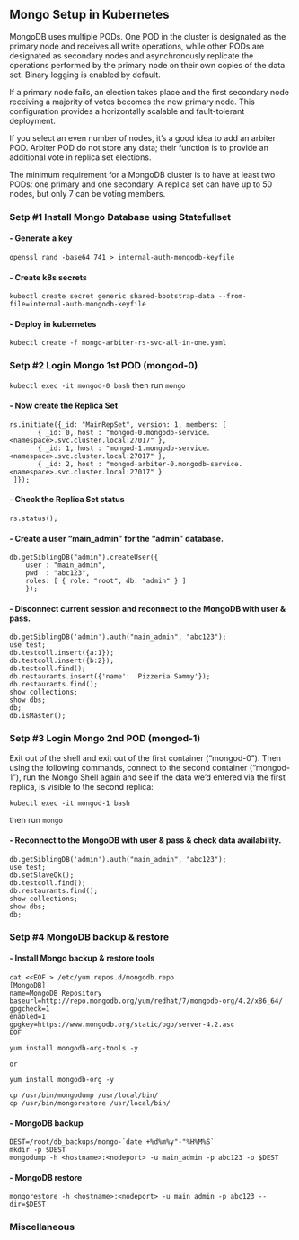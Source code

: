 ## Mongo Setup in Kubernetes
MongoDB uses multiple PODs. One POD in the cluster is designated as the primary node and receives all write operations, while other PODs are designated as secondary nodes and asynchronously replicate the operations performed by the primary node on their own copies of the data set. Binary logging is enabled by default.

If a primary node fails, an election takes place and the first secondary node receiving a majority of votes becomes the new primary node. This configuration provides a horizontally scalable and fault-tolerant deployment.

If you select an even number of nodes, it’s a good idea to add an arbiter POD. Arbiter POD do not store any data; their function is to provide an additional vote in replica set elections.

The minimum requirement for a MongoDB cluster is to have at least two PODs: one primary and one secondary. A replica set can have up to 50 nodes, but only 7 can be voting members.

### Setp #1 Install Mongo Database using Statefullset

#### - Generate a key

```openssl rand -base64 741 > internal-auth-mongodb-keyfile```

#### - Create k8s secrets

```kubectl create secret generic shared-bootstrap-data --from-file=internal-auth-mongodb-keyfile```

#### - Deploy in kubernetes

```kubectl create -f mongo-arbiter-rs-svc-all-in-one.yaml```

### Setp #2 Login Mongo 1st POD (mongod-0)

```kubectl exec -it mongod-0 bash```
then run ```mongo```

#### - Now create the Replica Set

```
rs.initiate({_id: "MainRepSet", version: 1, members: [
       { _id: 0, host : "mongod-0.mongodb-service.<namespace>.svc.cluster.local:27017" },
       { _id: 1, host : "mongod-1.mongodb-service.<namespace>.svc.cluster.local:27017" },
       { _id: 2, host : "mongod-arbiter-0.mongodb-service.<namespace>.svc.cluster.local:27017" }
 ]});
```

#### - Check the Replica Set status

```rs.status();```

#### - Create a user “main_admin” for the “admin” database.

```
db.getSiblingDB("admin").createUser({
    user : "main_admin",
    pwd  : "abc123",
    roles: [ { role: "root", db: "admin" } ]
    });
```

#### - Disconnect current session and reconnect to the MongoDB with user & pass.

```
db.getSiblingDB('admin').auth("main_admin", "abc123");
use test;
db.testcoll.insert({a:1});
db.testcoll.insert({b:2});
db.testcoll.find();
db.restaurants.insert({'name': 'Pizzeria Sammy'});
db.restaurants.find();
show collections;
show dbs;
db;
db.isMaster();
```

### Setp #3 Login Mongo 2nd POD (mongod-1)

Exit out of the shell and exit out of the first container (“mongod-0”). 
Then using the following commands, connect to the second container (“mongod-1”), 
run the Mongo Shell again and see if the data we’d entered via the first replica, is visible to the second replica:

```kubectl exec -it mongod-1 bash```

then run ```mongo```

#### - Reconnect to the MongoDB with user & pass & check data availability.

```
db.getSiblingDB('admin').auth("main_admin", "abc123");
use test;
db.setSlaveOk();
db.testcoll.find();
db.restaurants.find();
show collections;
show dbs;
db;
```

### Setp #4 MongoDB backup & restore


#### - Install Mongo backup & restore tools

```
cat <<EOF > /etc/yum.repos.d/mongodb.repo
[MongoDB]
name=MongoDB Repository
baseurl=http://repo.mongodb.org/yum/redhat/7/mongodb-org/4.2/x86_64/
gpgcheck=1
enabled=1
gpgkey=https://www.mongodb.org/static/pgp/server-4.2.asc
EOF

yum install mongodb-org-tools -y

or

yum install mongodb-org -y

cp /usr/bin/mongodump /usr/local/bin/
cp /usr/bin/mongorestore /usr/local/bin/
```

#### - MongoDB  backup 

```
DEST=/root/db_backups/mongo-`date +%d%m%y"-"%H%M%S`
mkdir -p $DEST
mongodump -h <hostname>:<nodeport> -u main_admin -p abc123 -o $DEST
```

#### - MongoDB restore

```mongorestore -h <hostname>:<nodeport> -u main_admin -p abc123 --dir=$DEST```

### Miscellaneous 


